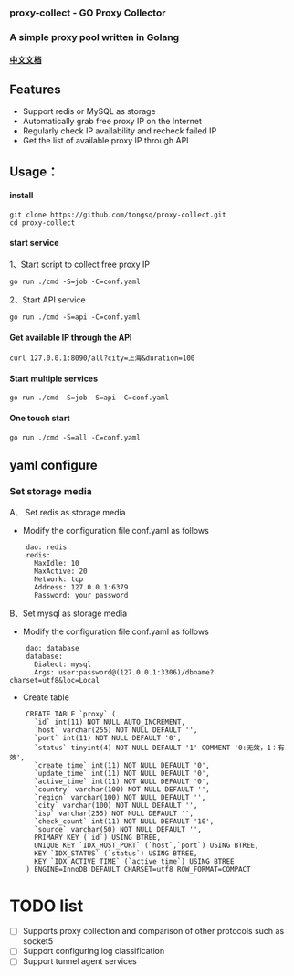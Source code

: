 ### proxy-collect - GO Proxy Collector

### A simple proxy pool written in Golang

#### [中文文档](README.md)

Features
------

* Support redis or MySQL as storage
* Automatically grab free proxy IP on the Internet
* Regularly check IP availability and recheck failed IP
* Get the list of available proxy IP through API

## Usage：

#### install

    git clone https://github.com/tongsq/proxy-collect.git
    cd proxy-collect

#### start service
1、Start script to collect free proxy IP

    go run ./cmd -S=job -C=conf.yaml
2、Start API service

    go run ./cmd -S=api -C=conf.yaml

#### Get available IP through the API

    curl 127.0.0.1:8090/all?city=上海&duration=100

#### Start multiple services

    go run ./cmd -S=job -S=api -C=conf.yaml
#### One touch start
    go run ./cmd -S=all -C=conf.yaml

## yaml configure
### Set storage media
A、 Set redis as storage media

* Modify the configuration file conf.yaml as follows
```
    dao: redis
    redis:
      MaxIdle: 10
      MaxActive: 20
      Network: tcp
      Address: 127.0.0.1:6379
      Password: your password
```
B、Set mysql as storage media

* Modify the configuration file conf.yaml as follows
```
    dao: database
    database:
      Dialect: mysql
      Args: user:password@(127.0.0.1:3306)/dbname?charset=utf8&loc=Local
```
* Create table
```
    CREATE TABLE `proxy` (
      `id` int(11) NOT NULL AUTO_INCREMENT,
      `host` varchar(255) NOT NULL DEFAULT '',
      `port` int(11) NOT NULL DEFAULT '0',
      `status` tinyint(4) NOT NULL DEFAULT '1' COMMENT '0:无效，1：有效',
      `create_time` int(11) NOT NULL DEFAULT '0',
      `update_time` int(11) NOT NULL DEFAULT '0',
      `active_time` int(11) NOT NULL DEFAULT '0',
      `country` varchar(100) NOT NULL DEFAULT '',
      `region` varchar(100) NOT NULL DEFAULT '',
      `city` varchar(100) NOT NULL DEFAULT '',
      `isp` varchar(255) NOT NULL DEFAULT '',
      `check_count` int(11) NOT NULL DEFAULT '10',
      `source` varchar(50) NOT NULL DEFAULT '',
      PRIMARY KEY (`id`) USING BTREE,
      UNIQUE KEY `IDX_HOST_PORT` (`host`,`port`) USING BTREE,
      KEY `IDX_STATUS` (`status`) USING BTREE,
      KEY `IDX_ACTIVE_TIME` (`active_time`) USING BTREE
    ) ENGINE=InnoDB DEFAULT CHARSET=utf8 ROW_FORMAT=COMPACT
```
# TODO list
- [ ] Supports proxy collection and comparison of other protocols such as socket5
- [ ] Support configuring log classification
- [ ] Support tunnel agent services
